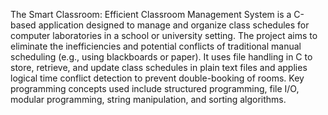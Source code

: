 The Smart Classroom: Efficient Classroom Management System is a C-based application designed to manage and organize class schedules for computer laboratories in a school or university setting. The project aims to eliminate the inefficiencies and potential conflicts of traditional manual scheduling (e.g., using blackboards or paper). It uses file handling in C to store, retrieve, and update class schedules in plain text files and applies logical time conflict detection to prevent double-booking of rooms. Key programming concepts used include structured programming, file I/O, modular programming, string manipulation, and sorting algorithms. 
